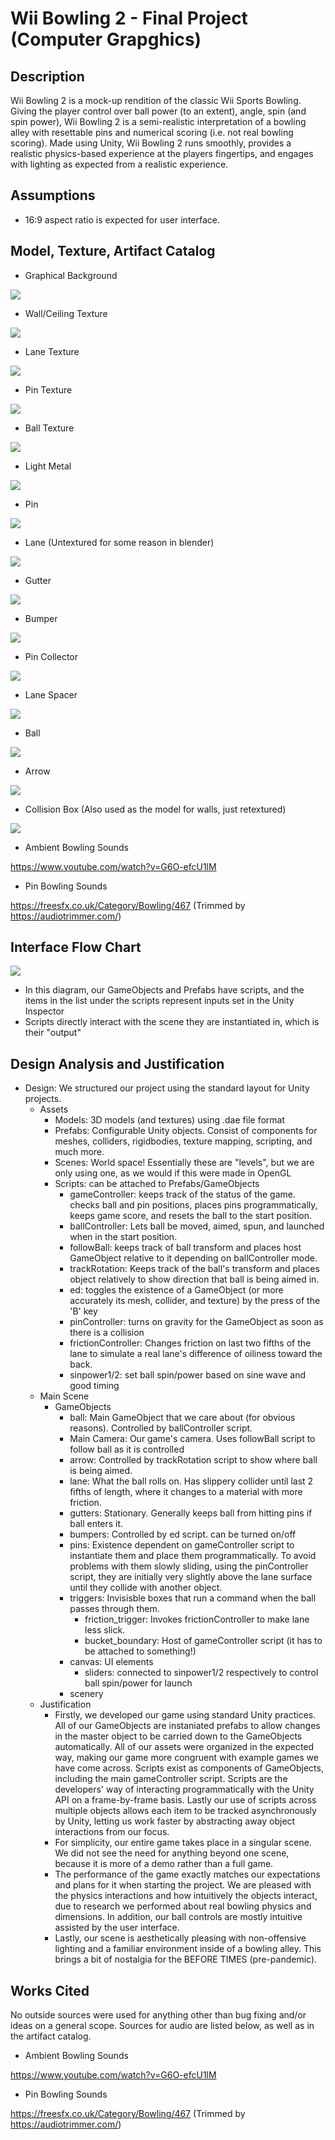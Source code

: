# Wii Bowling 2 - Final Project (Computer Grapghics)

## Description
Wii Bowling 2 is a mock-up rendition of the classic Wii Sports Bowling. Giving the player control over ball power (to an extent), angle, spin (and spin power), Wii Bowling 2 is a semi-realistic interpretation of a bowling alley with resettable pins and numerical scoring (i.e. not real bowling scoring). 
Made using Unity, Wii Bowling 2 runs smoothly, provides a realistic physics-based experience at the players fingertips, and engages with lighting as expected from a realistic experience.

## Assumptions
- 16:9 aspect ratio is expected for user interface.

## Model, Texture, Artifact Catalog

- Graphical Background

![](./bin/media/backdrop.png)

- Wall/Ceiling Texture

![](bin/media/sidewall.jpg)

- Lane Texture

![](bin/media/purty_wood.png)

- Pin Texture

![](bin/media/pintex.png)

- Ball Texture

![](bin/media/maxresdefault.jpg)

- Light Metal

![](bin/media/brushedBumper.jpg)

- Pin

![](bin/media/PinBlender.jpg)

- Lane (Untextured for some reason in blender)

![](bin/media/LaneNoTexBlender.jpg)

- Gutter

![](bin/media/GutterBlender.jpg)

- Bumper

![](bin/media/BumperBlender.jpg)

- Pin Collector

![](bin/media/PinBucketBlender.jpg)

- Lane Spacer

![](bin/media/SpacerBlender.jpg)

- Ball

![](bin/media/BallBlender.jpg)

- Arrow

![](bin/media/ArrowBlender.jpg)

- Collision Box (Also used as the model for walls, just retextured)

![](bin/media/CollisionBox.jpg)

- Ambient Bowling Sounds

https://www.youtube.com/watch?v=G6O-efcU1lM

- Pin Bowling Sounds

https://freesfx.co.uk/Category/Bowling/467 (Trimmed by https://audiotrimmer.com/)

## Interface Flow Chart

![](bin/media/wii_bowling_diagram.png)
- In this diagram, our GameObjects and Prefabs have scripts, and the items in the list under the scripts represent inputs set in the Unity Inspector
- Scripts directly interact with the scene they are instantiated in, which is their "output"

## Design Analysis and Justification

- Design: We structured our project using the standard layout for Unity projects.
    - Assets
        - Models: 3D models (and textures) using .dae file format
        - Prefabs: Configurable Unity objects. Consist of components for meshes, colliders, rigidbodies, texture mapping, scripting, and much more.
        - Scenes: World space! Essentially these are "levels", but we are only using one, as we would if this were made in OpenGL
        - Scripts: can be attached to Prefabs/GameObjects
            - gameController: keeps track of the status of the game. checks ball and pin positions, places pins programmatically, keeps game score, and resets the ball to the start position.
            - ballController: Lets ball be moved, aimed, spun, and launched when in the start position.
            - followBall: keeps track of ball transform and places host GameObject relative to it depending on ballController mode.
            - trackRotation: Keeps track of the ball's transform and places object relatively to show direction that ball is being aimed in.
            - ed: toggles the existence of a GameObject (or more accurately its mesh, collider, and texture) by the press of the 'B' key
            - pinController: turns on gravity for the GameObject as soon as there is a collision
            - frictionController: Changes friction on last two fifths of the lane to simulate a real lane's difference of oiliness toward the back.
            - sinpower1/2: set ball spin/power based on sine wave and good timing
    - Main Scene
        - GameObjects
            - ball: Main GameObject that we care about (for obvious reasons). Controlled by ballController script.
            - Main Camera: Our game's camera. Uses followBall script to follow ball as it is controlled
            - arrow: Controlled by trackRotation script to show where ball is being aimed.
            - lane: What the ball rolls on. Has slippery collider until last 2 fifths of length, where it changes to a material with more friction.
            - gutters: Stationary. Generally keeps ball from hitting pins if ball enters it.
            - bumpers: Controlled by ed script. can be turned on/off
            - pins: Existence dependent on gameController script to instantiate them and place them programmatically. To avoid problems with them slowly sliding, using the pinController script, they are initially very slightly above the lane surface until they collide with another object.
            - triggers: Invisisble boxes that run a command when the ball passes through them.
                - friction_trigger: Invokes frictionController to make lane less slick.
                - bucket_boundary: Host of gameController script (it has to be attached to something!)
            - canvas: UI elements
                - sliders: connected to sinpower1/2 respectively to control ball spin/power for launch
            - scenery
    - Justification
        - Firstly, we developed our game using standard Unity practices. All of our GameObjects are instaniated prefabs to allow changes in the master object to be carried down to the GameObjects automatically. All of our assets were organized in the expected way, making our game more congruent with example games we have come across. Scripts exist as components of GameObjects, including the main gameController script. Scripts are the developers' way of interacting programmatically with the Unity API on a frame-by-frame basis. Lastly our use of scripts across multiple objects allows each item to be tracked asynchronously by Unity, letting us work faster by abstracting away object interactions from our focus.
        - For simplicity, our entire game takes place in a singular scene. We did not see the need for anything beyond one scene, because it is more of a demo rather than a full game. 
        - The performance of the game exactly matches our expectations and plans for it when starting the project. We are pleased with the physics interactions and how intuitively the objects interact, due to research we performed about real bowling physics and dimensions. In addition, our ball controls are mostly intuitive assisted by the user interface.
        - Lastly, our scene is aesthetically pleasing with non-offensive lighting and a familiar environment inside of a bowling alley. This brings a bit of nostalgia for the BEFORE TIMES (pre-pandemic).

            

## Works Cited
No outside sources were used for anything other than bug fixing and/or ideas on a general scope. Sources for audio are listed below, as well as in the artifact catalog.

- Ambient Bowling Sounds

https://www.youtube.com/watch?v=G6O-efcU1lM

- Pin Bowling Sounds

https://freesfx.co.uk/Category/Bowling/467 (Trimmed by https://audiotrimmer.com/)